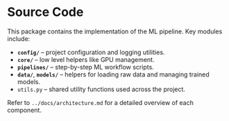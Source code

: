 # Source Code

This package contains the implementation of the ML pipeline. Key modules include:

- **`config/`** – project configuration and logging utilities.
- **`core/`** – low level helpers like GPU management.
- **`pipelines/`** – step-by-step ML workflow scripts.
- **`data/`**, **`models/`** – helpers for loading raw data and managing trained models.
- `utils.py` – shared utility functions used across the project.

Refer to `../docs/architecture.md` for a detailed overview of each component.
